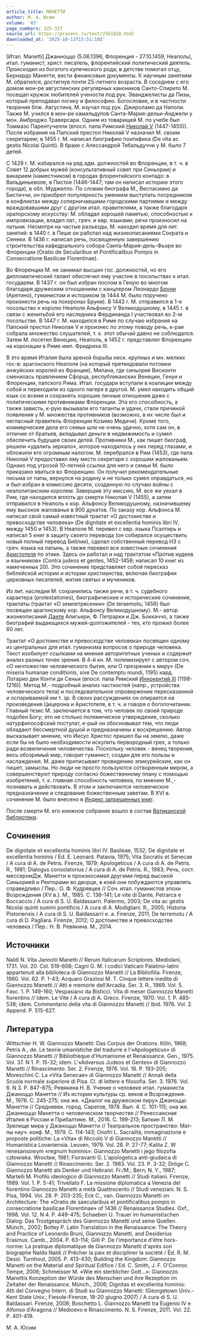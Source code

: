 ```yaml
---
article_title: МАНЕТТИ
author: М. А. Юсим
volume: '43'
page_numbers: 325-327
source_url: https://pravenc.ru/text/2561828.html
downloaded_at: '2025-10-13T15:51:10Z'
---
```


[Итал. Manetti] Джанноццо (5.06.1396, Флоренция - 27.10.1459, Неаполь), итал. гуманист, христ. писатель, флорентийский политический деятель. Происходил из богатого купеческого рода; в детстве помогал отцу, Бернардо Манетти, вести финансовые документы. К научным занятиям М. обратился, достигнув почти 25-летнего возраста. В соседнем с его домом мон-ре августинских регулярных каноников Санто-Спирито М. посещал кружок любителей учености под рук. Эванджелисты да Пизы, который преподавал логику и философию. Богословие, и в частности творения блж. Августина, М. изучал под рук. Джироламо да Наполи. Также М. учился в мон-ре камальдулов Санта-Мария-дельи-Анджели у мон. Амброджо Траверсари. Одним из товарищей М. по учебе был Томмазо Парентучелли (впосл. папа Римский [Николай V](<https://pravenc.ru/text/Николай V.html>) (1447-1455)). После избрания на Папский престол Николай V назначил М. своим секретарем; в 1455 г. М. написал биографию понтифика (De vita ac gestis Nicolai Quinti). В браке с Алессандрой Тебальдуччи у М. было 7 детей.

С 1429 г. М. избирался на ряд адм. должностей во Флоренции, в т. ч. в Совет 12 добрых мужей (консультативный совет при Синьории) и викарием (наместником) в городах флорентийского контадо: в Вальдиньеволе, в Пистое (1446-1447; там он написал историю этого города), в обл. Муджелло. По словам биографа М., Веспасиано да Бистиччи, он приобрел популярность умением выступать посредником в конфликтах между соперничавшими городскими партиями и между враждовавшими друг с другом итал. правителями, а также благодаря ораторскому искусству: М. обладал хорошей памятью, способностью к импровизации, владел лат., греч. и евр. языками; речи произносил на латыни. Несмотря на частые разъезды, М. находил время для лит. занятий: в 1440 г. в Пеше он работал над жизнеописаниями Сократа и Сенеки. В 1436 г. написал речь, посвященную завершению строительства кафедрального собора Санта-Мария-дель-Фьоре во Флоренции (Oratio de Secularibus et Pontificalibus Pompis in Consecratione Basilicae Florentinae).

Во Флоренции М. не занимал высших гос. должностей, но его дипломатический талант обеспечил ему участие в посольствах к итал. государям. В 1437 г. он был избран послом в Геную во многом благодаря дружеским отношениям с канцлером Леонардо [Бруни](https://pravenc.ru/text/Бруни.html) (Аретино), гуманистом и историком (в 1444 М. было поручено произнести речь на похоронах Бруни). В 1443 г. М. отправился в 1-е посольство к королю Неаполя Альфонсу V Великодушному, в 1445 г. в связи с женитьбой его наследника Фердинанда I участвовал во 2-м посольстве. В 1447 г. М. находился в Риме по случаю избрания на Папский престол Николая V и произнес по этому поводу речь, к-рая собрала множество слушателей, т. к. этот обычай давно не соблюдался. Затем М. посетил Венецию, Неаполь, в 1452 г. представлял Флоренцию на коронации в Риме имп. Фридриха III.

В это время Италия была ареной борьбы неск. крупных и мн. мелких гос-в: арагонского Неаполя (на который претендовали потомки анжуйских королей из Франции), Милана, где синьория Висконти сменилась правлением Сфорца, республиканских Венеции, Генуи и Флоренции, папского Рима. Итал. государи вступали в коалиции между собой и переходили из одного лагеря в другой. М. умел находить общий язык со всеми и сохранять хорошие личные отношения даже с политическими противниками Флоренции. Эта его способность, а также зависть, к-рую вызывали его таланты и удачи, стали причиной появления у М. множества противников (возможно, в их числе был и негласный правитель Флоренции Козимо Медичи). Кроме того, коммерческие дела его семьи шли не очень удачно, хотя сам он, в отличие от братьев, вкладывал деньги в недвижимость и сумел обеспечить будущее своих детей. Противники М., как пишет биограф, решили «удалить зеркало», которое находилось у них перед глазами, и обложили его огромным налогом. М. перебрался в Рим (1453), где папа Николай V предоставил ему место секретаря с хорошим жалованьем. Однако под угрозой 10-летней ссылки для него и семьи М. было приказано явиться во Флоренцию. Он получил рекомендательные письма от папы, вернулся на родину и не только сумел оправдаться, но и был избран в комиссию десяти, созданную по случаю войны с неаполитанским королем. Завершив эту миссию, М. все же уехал в Рим, где находился вплоть до смерти Николая V (1455), а затем отправился в Неаполь к кор. Альфонсу Великодушному, назначившему ему высокое жалованье в 900 дукатов. По заказу кор. Альфонса М. написал свой самый известный трактат «О достоинстве и превосходстве человека» (De dignitate et excellentia hominis libri IV, между 1450 и 1453). В Неаполе М. перевел с евр. языка Псалтирь и написал 5 книг в защиту своего перевода (он собирался осуществить новый полный перевод Библии), сделал собственный перевод НЗ с греч. языка на латынь, а также перевел все известные сочинения [Аристотеля](https://pravenc.ru/text/АРИСТОТЕЛЬ.html) по этике. Здесь он работал и над трактатом «Против иудеев и язычников» (Contra judeos et gentes, 1452-1458; написал 10 книг из намеченных 20). Это сочинение представляет собой пересказ библейской истории и истории христианства, включая биографии церковных писателей, жития святых и мучеников.

Из лит. наследия М. сохранились также речи, в т. ч. судебного характера (protestationes), биографические и исторические сочинения, трактаты (трактат «О землетрясении» (De teraemotu, 1456) был посвящен арагонскому кор. Альфонсу Великодушному). М.- автор жизнеописаний [Данте](https://pravenc.ru/text/Данте.html) Алигьери, Ф. Петрарки и Дж. Боккаччо, а также биографий выдающихся мужей-долгожителей - тех, кто прожил более 60 лет.

Трактат «О достоинстве и превосходстве человека» посвящен одному из центральных для итал. гуманизма вопросов о природе человека. Текст изобилует ссылками на мнения авторитетных ученых и содержит анализ разных точек зрения. В 4-й кн. М. полемизирует с автором соч. «О ничтожестве человеческого бытия, или О презрении к миру» (De miseria humanae conditionis, sive De contemptu mundi, 1195) кард. Лотарио деи Конти ди Сеньи (впосл. папа Римский [Иннокентий III](<https://pravenc.ru/text/Иннокентий III.html>) (1198-1216)). Метод М.- подробный анализ частностей (напр., устройства человеческого тела) и последовательное опровержение пересказанной и оспариваемой им т. зр. В своих рассуждениях он опирается на произведения Цицерона и Аристотеля, в т. ч. и говоря о богопочитании. Главный тезис М. заключается в том, что человек по своей природе подобен Богу; это не столько полемическое утверждение, сколько натурфилософский постулат, к-рый он обосновывал тем, что люди обладают бессмертной душой и предназначены к воскрешению. Автор высказывает мнение, что Иисус Христос пришел бы на землю, даже если бы не было необходимости искупить первородный грех, а только ради возвеличения человечества. Поскольку человек - венец творения, весь обозримый мир, говорит гуманист, создан для его пользы и наслаждения. М. даже приписывает провидению эпикурейские, как он пишет, замыслы. Но люди не просто пользуются сотворенным миром, а совершенствуют природу согласно божественному плану с помощью изобретений, т. к. главная способность человека, по мнению М.,- познавать и действовать. В этом и заключаются человеческое предназначение и следование божественным заветам. В XVI в. сочинение М. было внесено в [Индекс запрещенных книг](<https://pravenc.ru/text/Индекс запрещенных книг.html>).

После смерти М. его книжное собрание вошло в состав [Ватиканской библиотеки](<https://pravenc.ru/text/Ватиканской библиотеки.html>).

## Сочинения

De dignitate et excellentia hominis libri IV. Basileae, 1532; De dignitate et excellentia hominis / Ed. E. Leonard. Patavia, 1975; Vita Socratis et Senecae / A cura di A. de Petris. Firenze, 1979; Apologeticus / A cura di A. de Petris. R., 1981; Dialogus consolatorius / A cura di A. de Petris. R., 1983; Речь, сост. мессеромДж. Манетти и произносимая другими перед высокой Синьорией и Ректорами во дворце, в коей они побуждаются управлять справедливо / Пер.: О. Ф. Кудрявцев // Соч. итал. гуманистов эпохи Возрождения (XV в.). М., 1985. C. 138-141; Le vite di Dante, Petrarca e Boccaccio / A cura di S. U. Baldassarri. Palermo, 2003; De vita ac gestis Nicolai quinti summi pontificis / A cura di A. Modigliani. R., 2005; Historia Pistoriensis / A cura di S. U. Baldassarri e. a. Firenze, 2011; De terremotu / A cura di D. Pagliara. Firenze, 2012; О достоинстве и превосходстве человека / Пер.: Н. В. Ревякина. М., 2014.

## Источники

Naldi N. Vita Jannotii Manetti // Rerum Italicarum Scriptores. Mediolani, 1731. Vol. 20. Col. 519-608; Cagni G. M. I codici Vaticani Palatino-latini appartenuti alla biblioteca di Giannozzo Manetti // La Bibliofilia. Firenze, 1960. Vol. 62. P. 1-43; Acquaro Graziosi M. T. Cinque lettere inedite di Giannozzo Manetti // Atti e memorie dell'Arcadia. Ser. 3. R., 1969. Vol. 5. Fasc. 1. P. 149-160; Vespasiano da Bisticci. Vita di meser Giannozzo Manetti fiorentino // Idem. Le Vite / A cura di A. Greco. Firenze, 1970. Vol. 1. P. 485-538; idem. Commentario della vita di Giannozzo Manetti // Ibid. 1976. Vol. 2. Append. P. 515-627.

## Литература

Wittschier H. W. Giannozzo Manetti: Das Corpus der Orations. Köln, 1968; Petris A., de. Le teorie umanistiche del tradurre e l'«Apologeticus» di Giannozzo Manetti // Bibliothèque d'Humanisme et Renaissance. Gen., 1975. Vol. 37. N 1. P. 15-32; idem. L'«Adversus Judeos et Gentes» di Giannozzo Manetti // Rinascimento. Ser. 2. Firenze, 1976. Vol. 16. P. 193-205; Moreschini C. La «Vita Senecae» di Giannozzo Manetti // Annali della Scuola normale superiore di Pisa. Cl. di lettere e filosofia. Ser. 3. 1976. Vol. 6. N 3. P. 847-875; Ревякина Н. В. Учение о человеке итал. гуманиста Джаноццо Манетти // Из истории культуры ср. веков и Возрождения. М., 1976. С. 245-275; она же. «Диалог на дружеском пиру» Джаноццо Манетти // Средневек. город. Саратов, 1978. Вып. 4. C. 101-115; она же. Джанноццо Манетти о человеческом творчестве // Ренессансная Италия в России и Прибалтике. М., 2016. С. 199-213; Баткин Л. М. Зрелище мира у Джаноццо Манетти // Театральное пространство: Мат-лы науч. конф. М., 1979. C. 114-143; Onofri L. Sacralità, immaginazione e proposte politiche: La «Vita» di Niccoló V di Giannozzo Manetti // Humanistica Lovaniensia. Leuven, 1979. Vol. 28. P. 27-77; Kalita Z. W renesansowym «regnum hominis»: Giannozzo Manetti i jego filozofia człowieka. Wrocław, 1981; Fioravanti G. L'apologetica anti-giudaica di Giannozzo Manetti // Rinascimento. Ser. 2. 1983. Vol. 23. P. 3-32; Dröge C. Giannozzo Mаnetti als Denker und Hebraist. Fr./M.; Bern; N. Y., 1987; Martelli M. Profilo ideologico di Giannozzo Manetti // Studi italiani. Firenze, 1989. Vol. 1. P. 5-41; Trivellato F. La missione diplomatica a Venezia del fiorentino Giannozzo Manetti a metà Quattrocento // Studi veneziani. N. S. Pisa, 1994. Vol. 28. P. 203-235; Eck C., van. Giannozzo Manetti on Architecture: The «Oratio de saecularibus et pontificalibus pompis in consecratione basilicae Florentinae» of 1436 // Renaissance Studies. Oxf., 1998. Vol. 12. N 4. P. 449-475; Schaeben U. Trauer im humanistischen Dialog: Das Trostgespräch des Giannozzo Manetti und seine Quellen. Münch., 2002; Botley P. Latin Translation in the Renaissance: The Theory and Practice of Leonardo Bruni, Giannozzo Manetti, and Desiderius Erasmus. Camb., 2004. P. 63-114; Gilli P. De l'importance d'être hors-norme: La pratique diplomatique de Giannozzo Manetti d'après son biographe Naldo Naldi // Prêcher la paix et discipliner la société / Éd. R. M. Dessì. Turnhout, 2005. P. 413-430; Building the Kingdom: Giannozzo Manetti on the Material and Spiritual Edifice / Ed. C. Smith, J. F. O'Connor. Tempe, 2006; Schmeisser M. «Wie ein sterblicher Gott…»: Giannozzo Manettis Konzeption der Würde des Menschen und ihre Rezeption im Zeitalter der Renaissance. Münch., 2006; Dignitas et excellentia hominis: Atti del Convegno Intern. di Studi su Giannozzo Manetti: (Georgetown Univ.- Kent State Univ.; Fiesole-Firenze, 18-20 giugno 2007) / A cura di S. U. Baldassari. Firenze, 2008; Boschetto L. Giannozzo Manetti tra Eugenio IV e Alfonso d'Aragona // Medioevo e Rinascimento. N. S. Firenze, 2011. Vol. 22. P. 401-419.

М. А. Юсим
